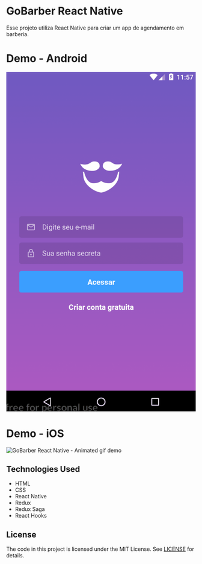 # GoBarber React Native

Esse projeto utiliza React Native para criar um app de agendamento em barberia.

# Demo - Android

![GoBarber React Native - Animated gif demo](demo/android.gif)

# Demo - iOS

![GoBarber React Native - Animated gif demo](demo/ios.gif)

## Technologies Used
* HTML
* CSS
* React Native
* Redux
* Redux Saga
* React Hooks

## License

The code in this project is licensed under the MIT License. See [LICENSE](LICENSE) for details.
